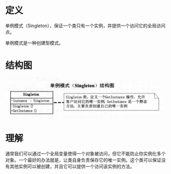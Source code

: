 # 定义
单例模式（Singleton），保证一个类只有一个实例，并提供一个访问它的全局访问点。

单例模式是一种创建型模式。

# 结构图

![](Singleton.png)

# 理解
通常我们可以通过一个全局变量使得一个对象被访问，但它不能防止你实例化多个对象。一个最好的办法就是，让类自身负责保存它的唯一实例。这个类可以保证没有其他实例可以被创建，并且它可以提供一个访问该实例的方法。